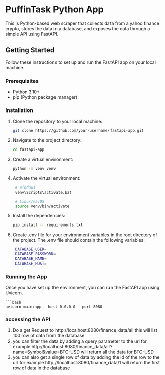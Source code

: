 # PuffinTask Python App

This is Python-based web scraper that collects data from a yahoo finance crypto, stores the data in a database, and exposes the data through a simple API using FastAPI.
## Getting Started

Follow these instructions to set up and run the FastAPI app on your local machine.

### Prerequisites

- Python 3.10+
- pip (Python package manager)

### Installation

1. Clone the repository to your local machine:

   ```bash
   git clone https://github.com/your-username/fastapi-app.git

2. Navigate to the project directory:

   ```bash
   cd fastapi-app

3. Create a virtual environment:

   ```bash
   python -m venv venv

4. Activate the virtual environment:

   ```bash
    # Windows
    venv\Scripts\activate.bat

    # Linux/macOS
    source venv/bin/activate

5. Install the dependencies:

   ```bash
   pip install -r requirements.txt

6. Create .env file for your environment variables in the root directory of the project. The .env file should contain the following variables:

   ```bash
    DATABASE_USER=
    DATABASE_PASSWORD=
    DATABASE_NAME=
    DATABASE_HOST=
   ```

### Running the App
Once you have set up the environment, you can run the FastAPI app using Uvicorn.
    
    ```bash
    uvicorn main:app --host 0.0.0.0 --port 8080


### accessing the API
1. Do a get Request to http://localhost:8080/finance_data/all this will list 100 row of data from the database
2. you can filter the data by adding a query parameter to the url for example http://localhost:8080/finance_data/all?name=Symbol&value=BTC-USD will return all the data for BTC-USD
3. you can also get a single row of data by adding the id of the row to the url for example http://localhost:8080/finance_data/1 will return the first row of data in the database